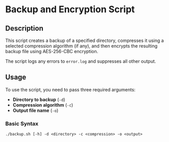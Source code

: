 # Backup and Encryption Script

## Description
This script creates a backup of a specified directory, compresses it using a selected compression algorithm (if any), and then encrypts the resulting backup file using AES-256-CBC encryption.

The script logs any errors to `error.log` and suppresses all other output.

## Usage
To use the script, you need to pass three required arguments:
- **Directory to backup** (`-d`)
- **Compression algorithm** (`-c`)
- **Output file name** (`-o`)

### Basic Syntax

```
./backup.sh [-h] -d <directory> -c <compression> -o <output>
```
